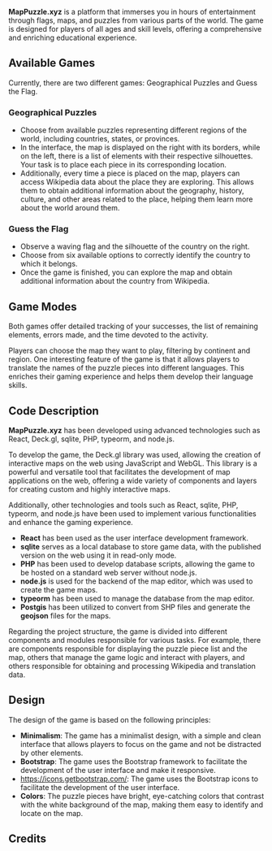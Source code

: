 **MapPuzzle.xyz** is a platform that immerses you in hours of entertainment through flags, maps, and puzzles from various parts of the world. The game is designed for players of all ages and skill levels, offering a comprehensive and enriching educational experience.

## Available Games

Currently, there are two different games: Geographical Puzzles and Guess the Flag.

### Geographical Puzzles
- Choose from available puzzles representing different regions of the world, including countries, states, or provinces.
- In the interface, the map is displayed on the right with its borders, while on the left, there is a list of elements with their respective silhouettes. Your task is to place each piece in its corresponding location.
- Additionally, every time a piece is placed on the map, players can access Wikipedia data about the place they are exploring. This allows them to obtain additional information about the geography, history, culture, and other areas related to the place, helping them learn more about the world around them.

### Guess the Flag
- Observe a waving flag and the silhouette of the country on the right.
- Choose from six available options to correctly identify the country to which it belongs.
- Once the game is finished, you can explore the map and obtain additional information about the country from Wikipedia.

## Game Modes

Both games offer detailed tracking of your successes, the list of remaining elements, errors made, and the time devoted to the activity.

Players can choose the map they want to play, filtering by continent and region. One interesting feature of the game is that it allows players to translate the names of the puzzle pieces into different languages. This enriches their gaming experience and helps them develop their language skills.

## Code Description

**MapPuzzle.xyz** has been developed using advanced technologies such as React, Deck.gl, sqlite, PHP, typeorm, and node.js.

To develop the game, the Deck.gl library was used, allowing the creation of interactive maps on the web using JavaScript and WebGL. This library is a powerful and versatile tool that facilitates the development of map applications on the web, offering a wide variety of components and layers for creating custom and highly interactive maps.

Additionally, other technologies and tools such as React, sqlite, PHP, typeorm, and node.js have been used to implement various functionalities and enhance the gaming experience.

- **React** has been used as the user interface development framework.
- **sqlite** serves as a local database to store game data, with the published version on the web using it in read-only mode.
- **PHP** has been used to develop database scripts, allowing the game to be hosted on a standard web server without node.js.
- **node.js** is used for the backend of the map editor, which was used to create the game maps.
- **typeorm** has been used to manage the database from the map editor.
- **Postgis** has been utilized to convert from SHP files and generate the **geojson** files for the maps.

Regarding the project structure, the game is divided into different components and modules responsible for various tasks. For example, there are components responsible for displaying the puzzle piece list and the map, others that manage the game logic and interact with players, and others responsible for obtaining and processing Wikipedia and translation data.

## Design

The design of the game is based on the following principles:

* **Minimalism**: The game has a minimalist design, with a simple and clean interface that allows players to focus on the game and not be distracted by other elements.
* **Bootstrap**: The game uses the Bootstrap framework to facilitate the development of the user interface and make it responsive.
* https://icons.getbootstrap.com/: The game uses the Bootstrap icons to facilitate the development of the user interface.
* **Colors**: The puzzle pieces have bright, eye-catching colors that contrast with the white background of the map, making them easy to identify and locate on the map.

## Credits